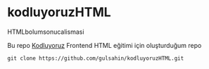 # kodluyoruzHTML
HTMLbolumsonucalismasi

Bu repo [Kodluyoruz](https://www.kodluyoruz.org/) Frontend HTML eğitimi için oluşturduğum repo

```` git clone https://github.com/gulsahin/kodluyoruzHTML.git ````
